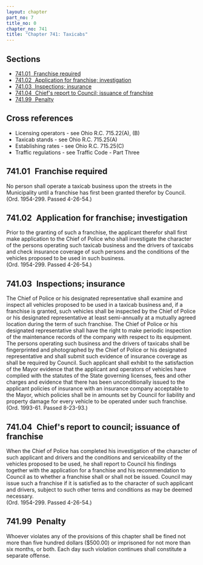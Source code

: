 ```yaml
---
layout: chapter
part_no: 7
title_no: 0
chapter_no: 741
title: "Chapter 741: Taxicabs"
---
```


## Sections

* [741.01   Franchise required](#74101-franchise-required)
* [741.02   Application for franchise; investigation](#74102-application-for-franchise-investigation)
* [741.03   Inspections; insurance](#74103-inspections-insurance)
* [741.04   Chief's report to Council; issuance of franchise](#74104-chiefs-report-to-council-issuance-of-franchise)
* [741.99   Penalty](#74199-penalty)

## Cross references

* Licensing operators - see Ohio R.C. 715.22(A), (B)
* Taxicab stands - see Ohio R.C. 715.25(A)
* Establishing rates - see Ohio R.C. 715.25(C)
* Traffic regulations - see Traffic Code - Part Three

## 741.01   Franchise required

No person shall operate a taxicab business upon the streets in the
Municipality until a franchise has first been granted therefor by Council.  
(Ord. 1954-299. Passed 4-26-54.)

## 741.02   Application for franchise; investigation

Prior to the granting of such a franchise, the applicant therefor shall
first make application to the Chief of Police who shall investigate the
character of the persons operating such taxicab business and the drivers of
taxicabs and check insurance coverage of such persons and the conditions of the
vehicles proposed to be used in such business.  
(Ord. 1954-299. Passed 4-26-54.)

## 741.03   Inspections; insurance

The Chief of Police or his designated representative shall examine and
inspect all vehicles proposed to be used in a taxicab business and, if a
franchise is granted, such vehicles shall be inspected by the Chief of Police
or his designated representative at least semi-annually at a mutually agreed
location during the term of such franchise. The Chief of Police or his
designated representative shall have the right to make periodic inspection of
the maintenance records of the company with respect to its equipment. The
persons operating such business and the drivers of taxicabs shall be
fingerprinted and photographed by the Chief of Police or his designated
representative and shall submit such evidence of insurance coverage as shall be
required by Council. Such applicant shall exhibit to the satisfaction of the
Mayor evidence that the applicant and operators of vehicles have complied with
the statutes of the State governing licenses, fees and other charges and
evidence that there has been unconditionally issued to the applicant policies
of insurance with an insurance company acceptable to the Mayor, which policies
shall be in amounts set by Council for liability and property damage for every
vehicle to be operated under such franchise.  
(Ord. 1993-61. Passed 8-23-93.)

## 741.04   Chief's report to council; issuance of franchise

When the Chief of Police has completed his investigation of the character of
such applicant and drivers and the conditions and serviceability of the
vehicles proposed to be used, he shall report to Council his findings together
with the application for a franchise and his recommendation to Council as to
whether a franchise shall or shall not be issued. Council may issue such a
franchise if it is satisfied as to the character of such applicant and drivers,
subject to such other terns and conditions as may be deemed necessary.  
(Ord. 1954-299. Passed 4-26-54.)

## 741.99   Penalty

Whoever violates any of the provisions of this chapter shall be fined not
more than five hundred dollars ($500.00) or imprisoned for not more than six
months, or both. Each day such violation continues shall constitute a separate
offense.
